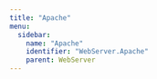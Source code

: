 ```yaml
---
title: "Apache"
menu:
  sidebar:
    name: "Apache"
    identifier: "WebServer.Apache"
    parent: WebServer
---
```

